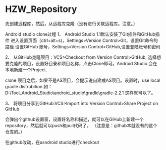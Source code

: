 # HZW_Repository

先创建远程库，然后，从远程库克隆（没有进行关联远程库。注意。）

Android studio clone过程
1、
Android Studio 1.1默认安装了Git插件和GitHub插件
进入设置页面（ctrl+alt+s)，Settings>Version Control>Git，设置Git命令的路径
设置GitHub 账号，Settings>Version Control>GitHub,设置登陆账号和密码

2、
从GitHub克隆项目：VCS>Checkout from Version Control>GitHub,
选择想要克隆的项目，设置好目录和项目名称，点击Clone即可。Android Studio 会在本地新建一个Project.

clone 项目之后，如果不是AS项目，会提示说自建成AS项目。设置时，use local gradle distrubition:如：
D:\Tool_Android_Studio\android_studio\gradle\gradle-2.2.1
这样就可以了。

3、
将项目分享到GitHub:VCS>Import into Version Control>Share Project on GitHub

会弹出个github设置窗，设置好名称和描述，就可以在GiHub上新建一个repository，然后就可以push和pull代码了。
（注意是：github本就没有的这个仓库的。）


在github改动，在asndroid studio进行checkout

